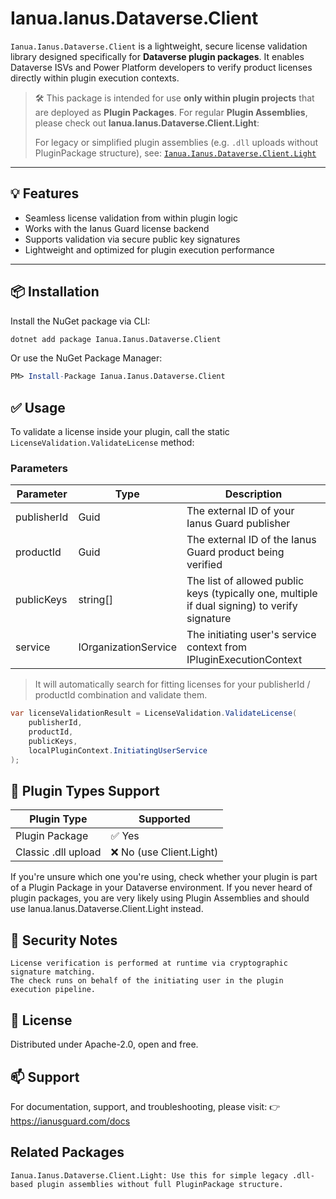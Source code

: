 # Ianua.Ianus.Dataverse.Client

`Ianua.Ianus.Dataverse.Client` is a lightweight, secure license validation library designed specifically for **Dataverse plugin packages**. It enables Dataverse ISVs and Power Platform developers to verify product licenses directly within plugin execution contexts.

> 🛠️ This package is intended for use **only within plugin projects** that are deployed as **Plugin Packages**. For regular **Plugin Assemblies**, please check out **Ianua.Ianus.Dataverse.Client.Light**:
>
> For legacy or simplified plugin assemblies (e.g. `.dll` uploads without PluginPackage structure), see: [`Ianua.Ianus.Dataverse.Client.Light`](https://www.nuget.org/packages/Ianua.Ianus.Dataverse.Client.Light)

---

## 💡 Features

- Seamless license validation from within plugin logic
- Works with the Ianus Guard license backend
- Supports validation via secure public key signatures
- Lightweight and optimized for plugin execution performance

---

## 📦 Installation

Install the NuGet package via CLI:

```bash
dotnet add package Ianua.Ianus.Dataverse.Client
```

Or use the NuGet Package Manager:

```mathematica
PM> Install-Package Ianua.Ianus.Dataverse.Client
```
## ✅ Usage
To validate a license inside your plugin, call the static `LicenseValidation.ValidateLicense` method:

### Parameters
| Parameter             | Type                 | Description                                                                                   |
|-----------------------|----------------------|-----------------------------------------------------------------------------------------------|
| publisherId           | Guid                 | The external ID of your Ianus Guard publisher                                                 |
| productId             | Guid                 | The external ID of the Ianus Guard product being verified                                     |
| publicKeys            | string[]             | The list of allowed public keys (typically one, multiple if dual signing) to verify signature |
| service               | IOrganizationService | The initiating user's service context from  IPluginExecutionContext                           |

> It will automatically search for fitting licenses for your publisherId / productId combination and validate them.

```csharp
var licenseValidationResult = LicenseValidation.ValidateLicense(
    publisherId,
    productId,
    publicKeys,
    localPluginContext.InitiatingUserService
);
```

## 🧱 Plugin Types Support
| Plugin Type         | Supported               |
|---------------------|-------------------------|
| Plugin Package      | ✅ Yes                   |
| Classic .dll upload | ❌ No (use Client.Light) |


If you're unsure which one you're using, check whether your plugin is part of a Plugin Package in your Dataverse environment.
If you never heard of plugin packages, you are very likely using Plugin Assemblies and should use Ianua.Ianus.Dataverse.Client.Light instead.

## 🔐 Security Notes

    License verification is performed at runtime via cryptographic signature matching.
    The check runs on behalf of the initiating user in the plugin execution pipeline.

## 📄 License

Distributed under Apache-2.0, open and free.

## 📫 Support

For documentation, support, and troubleshooting, please visit:
👉 https://ianusguard.com/docs

## Related Packages

    Ianua.Ianus.Dataverse.Client.Light: Use this for simple legacy .dll-based plugin assemblies without full PluginPackage structure.
